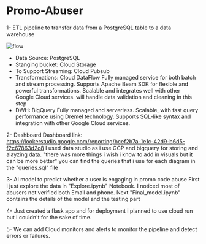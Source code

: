 # Promo-Abuser
1- ETL pipeline to transfer data from a PostgreSQL table to a data warehouse

![flow](https://github.com/Yassmeenshrief/Promo-Abuser/assets/49992855/0df93fd7-cac0-48c9-842a-c8c3913232c5)

- Data Source: PostgreSQL
- Stanging bucket: Cloud Storage
- To Support Streaming: Cloud Pubsub
- Transformations: Cloud DataFlow
Fully managed service for both batch and stream processing.
Supports Apache Beam SDK for flexible and powerful transformations.
Scalable and integrates well with other Google Cloud services.
will handle data validation and cleaning in this step
- DWH: BigQuery
Fully managed and serverless.
Scalable, with fast query performance using Dremel technology.
Supports SQL-like syntax and integration with other Google Cloud services.

2- Dashboard
Dashboard link: https://lookerstudio.google.com/reporting/bcef2b7a-1e1c-42d9-b6d5-f2c67863d2c8
I used data studio as i use GCP and bigquery for storing and alayzing data. "there was more things i wish i know to add in visuals but it can be more better"
you can find the queries that i use for each diagram in the "queries.sql" file

3- AI model to predict whether a user is engaging in promo code abuse
First i just explore the data in "Explore.ipynb" Notebook. I noticed most of abusers not verified both Email and phone. 
Next "Final_model.ipynb" contains the details of the model and the testing part 

4- Just created a flask app and for deployment i planned to use cloud run but i couldn't for the sake of time.

5- We can add Cloud monitors and alerts to monitor the pipeline and detect errors or failures.

